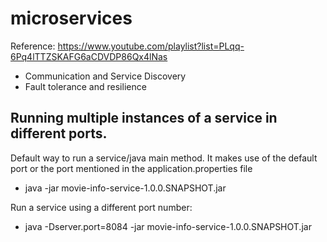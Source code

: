 # microservices

Reference: https://www.youtube.com/playlist?list=PLqq-6Pq4lTTZSKAFG6aCDVDP86Qx4lNas
- Communication and Service Discovery
- Fault tolerance and resilience

## Running multiple instances of a service in different ports.

Default way to run a service/java main method. It makes use of the default port or the port mentioned in the application.properties file
- java -jar movie-info-service-1.0.0.SNAPSHOT.jar

Run a service using a different port number: 
- java -Dserver.port=8084 -jar movie-info-service-1.0.0.SNAPSHOT.jar

